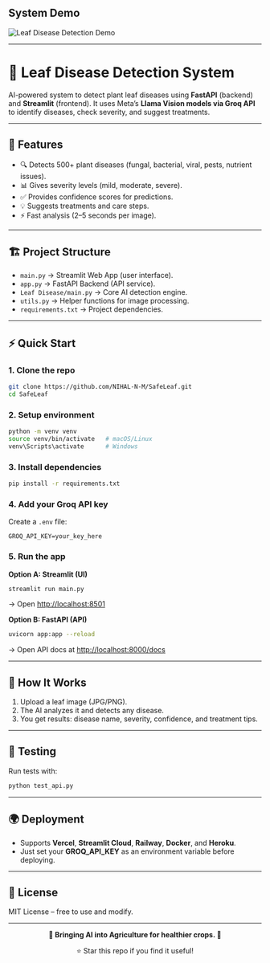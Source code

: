 
## System Demo

![Leaf Disease Detection Demo](https://github.com/shukur-alom/leaf-diseases-detect/blob/main/Media/video.gif)



---

# 🌿 Leaf Disease Detection System

AI-powered system to detect plant leaf diseases using **FastAPI** (backend) and **Streamlit** (frontend).
It uses Meta’s **Llama Vision models via Groq API** to identify diseases, check severity, and suggest treatments.

---

## 🚀 Features

* 🔍 Detects 500+ plant diseases (fungal, bacterial, viral, pests, nutrient issues).
* 📊 Gives severity levels (mild, moderate, severe).
* ✅ Provides confidence scores for predictions.
* 💡 Suggests treatments and care steps.
* ⚡ Fast analysis (2–5 seconds per image).

---

## 🏗️ Project Structure

* `main.py` → Streamlit Web App (user interface).
* `app.py` → FastAPI Backend (API service).
* `Leaf Disease/main.py` → Core AI detection engine.
* `utils.py` → Helper functions for image processing.
* `requirements.txt` → Project dependencies.

---

## ⚡ Quick Start

### 1. Clone the repo

```bash
git clone https://github.com/NIHAL-N-M/SafeLeaf.git
cd SafeLeaf
```

### 2. Setup environment

```bash
python -m venv venv
source venv/bin/activate   # macOS/Linux
venv\Scripts\activate      # Windows
```

### 3. Install dependencies

```bash
pip install -r requirements.txt
```

### 4. Add your Groq API key

Create a `.env` file:

```
GROQ_API_KEY=your_key_here
```

### 5. Run the app

**Option A: Streamlit (UI)**

```bash
streamlit run main.py
```

→ Open [http://localhost:8501](http://localhost:8501)

**Option B: FastAPI (API)**

```bash
uvicorn app:app --reload
```

→ Open API docs at [http://localhost:8000/docs](http://localhost:8000/docs)

---

## 📡 How It Works

1. Upload a leaf image (JPG/PNG).
2. The AI analyzes it and detects any disease.
3. You get results: disease name, severity, confidence, and treatment tips.

---

## 🧪 Testing

Run tests with:

```bash
python test_api.py
```

---

## 🌍 Deployment

* Supports **Vercel**, **Streamlit Cloud**, **Railway**, **Docker**, and **Heroku**.
* Just set your **GROQ\_API\_KEY** as an environment variable before deploying.

---

## 📜 License

MIT License – free to use and modify.

---

<div align="center">

**🌱 Bringing AI into Agriculture for healthier crops. 🌱**

⭐ Star this repo if you find it useful!

</div>

